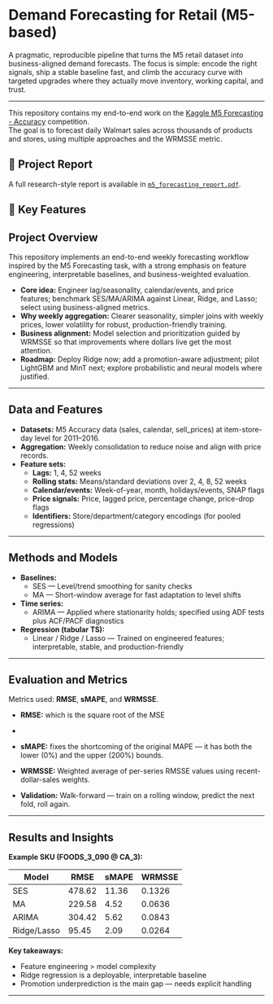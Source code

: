 # Demand Forecasting for Retail (M5-based)

A pragmatic, reproducible pipeline that turns the M5 retail dataset into business-aligned demand forecasts. The focus is simple: encode the right signals, ship a stable baseline fast, and climb the accuracy curve with targeted upgrades where they actually move inventory, working capital, and trust.

---

This repository contains my end-to-end work on the [Kaggle M5 Forecasting - Accuracy](https://www.kaggle.com/competitions/m5-forecasting-accuracy) competition.  
The goal is to forecast daily Walmart sales across thousands of products and stores, using multiple approaches and the WRMSSE metric.

## 📄 Project Report
A full research-style report is available in [`m5_forecasting_report.pdf`](m5-demand-forecasting/report.pdf).

## 🔑 Key Features
## Project Overview

This repository implements an end-to-end weekly forecasting workflow inspired by the M5 Forecasting task, with a strong emphasis on feature engineering, interpretable baselines, and business-weighted evaluation.

- **Core idea:** Engineer lag/seasonality, calendar/events, and price features; benchmark SES/MA/ARIMA against Linear, Ridge, and Lasso; select using business-aligned metrics.
- **Why weekly aggregation:** Clearer seasonality, simpler joins with weekly prices, lower volatility for robust, production-friendly training.
- **Business alignment:** Model selection and prioritization guided by WRMSSE so that improvements where dollars live get the most attention.
- **Roadmap:** Deploy Ridge now; add a promotion-aware adjustment; pilot LightGBM and MinT next; explore probabilistic and neural models where justified.

---

## Data and Features

- **Datasets:** M5 Accuracy data (sales, calendar, sell_prices) at item-store-day level for 2011–2016.
- **Aggregation:** Weekly consolidation to reduce noise and align with price records.
- **Feature sets:**
  - **Lags:** 1, 4, 52 weeks
  - **Rolling stats:** Means/standard deviations over 2, 4, 8, 52 weeks
  - **Calendar/events:** Week-of-year, month, holidays/events, SNAP flags
  - **Price signals:** Price, lagged price, percentage change, price-drop flags
  - **Identifiers:** Store/department/category encodings (for pooled regressions)

---

## Methods and Models

- **Baselines:**  
  - SES — Level/trend smoothing for sanity checks  
  - MA — Short-window average for fast adaptation to level shifts
- **Time series:**  
  - ARIMA — Applied where stationarity holds; specified using ADF tests plus ACF/PACF diagnostics
- **Regression (tabular TS):**  
  - Linear / Ridge / Lasso — Trained on engineered features; interpretable, stable, and production-friendly

---

## Evaluation and Metrics

Metrics used: **RMSE**, **sMAPE**, and **WRMSSE**.

- **RMSE:**  which is the square root of the MSE
- 
- **sMAPE:** fixes the shortcoming of the original MAPE — it has both the lower (0%) and the upper (200%) bounds.
  
- **WRMSSE:** Weighted average of per-series RMSSE values using recent-dollar-sales weights.

- **Validation:** Walk-forward — train on a rolling window, predict the next fold, roll again.

---

## Results and Insights

**Example SKU (FOODS_3_090 @ CA_3):**

| Model         | RMSE    | sMAPE  | WRMSSE   |
|---------------|---------|--------|----------|
| SES           | 478.62  | 11.36  | 0.1326   |
| MA            | 229.58  | 4.52   | 0.0636   |
| ARIMA         | 304.42  | 5.62   | 0.0843   |
| Ridge/Lasso   | 95.45   | 2.09   | 0.0264   |

**Key takeaways:**
- Feature engineering > model complexity
- Ridge regression is a deployable, interpretable baseline
- Promotion underprediction is the main gap — needs explicit handling

---
